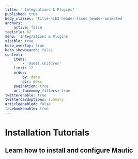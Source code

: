 ```yaml
---
title: ' Integrations & Plugins'
published: true
body_classes: 'title-h1h2 header-fixed header-animated'
anchors:
    active: false
tagtitle: h2
menu: 'Integrations & Plugins'
visible: true
hero_overlay: true
hero_showsearch: false
content:
    items:
        - '@self.children'
    limit: 12
    order:
        by: date
        dir: desc
    pagination: true
    url_taxonomy_filters: true
twitterenable: true
twittercardoptions: summary
articleenabled: false
facebookenable: true
---
```


# Installation Tutorials
## Learn how to install and configure Mautic